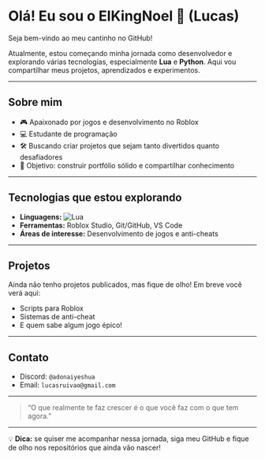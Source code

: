 # Olá! Eu sou o ElKingNoel 👑 (Lucas)

Seja bem-vindo ao meu cantinho no GitHub!  

Atualmente, estou começando minha jornada como desenvolvedor e explorando várias tecnologias, especialmente **Lua** e **Python**. Aqui vou compartilhar meus projetos, aprendizados e experimentos.  

---

## Sobre mim
- 🎮 Apaixonado por jogos e desenvolvimento no Roblox
- 💻 Estudante de programação
- 🛠 Buscando criar projetos que sejam tanto divertidos quanto desafiadores
- 🚀 Objetivo: construir portfólio sólido e compartilhar conhecimento

---

## Tecnologias que estou explorando
- **Linguagens:** ![Lua](https://img.shields.io/badge/Lua-2C2D72?style=for-the-badge&logo=lua&logoColor=white)
- **Ferramentas:** Roblox Studio, Git/GitHub, VS Code
- **Áreas de interesse:** Desenvolvimento de jogos e anti-cheats

---

## Projetos
Ainda não tenho projetos publicados, mas fique de olho! Em breve você verá aqui:
- Scripts para Roblox
- Sistemas de anti-cheat
- E quem sabe algum jogo épico!

---

## Contato 
- Discord: `@adonaiyeshua`  
- Email: `lucasruivao@gmail.com`

---

> “O que realmente te faz crescer é o que você faz com o que tem agora.”

---

💡 **Dica:** se quiser me acompanhar nessa jornada, siga meu GitHub e fique de olho nos repositórios que ainda vão nascer!
